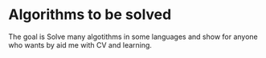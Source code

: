 # Algorithms to be solved
The goal is Solve many algotithms in some languages and show for anyone who wants by aid me with CV and learning.
